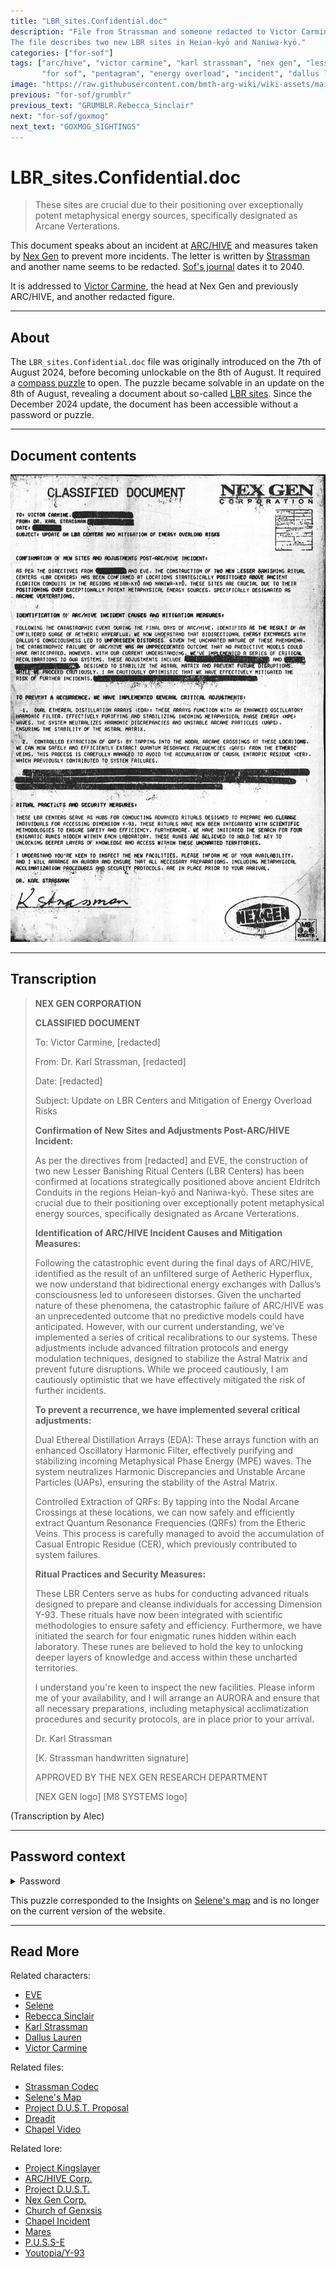 ```yaml
---
title: "LBR_sites.Confidential.doc"
description: "File from Strassman and someone redacted to Victor Carmine and yet another redacted name. 
The file describes two new LBR sites in Heian-kyō and Naniwa-kyō."
categories: ["for-sof"]
tags: ["arc/hive", "victor carmine", "karl strassman", "nex gen", "lesser banishing ritual", 
       "for sof", "pentagram", "energy overload", "incident", "dallus lauren", "runes", "eve"]
image: "https://raw.githubusercontent.com/bmth-arg-wiki/wiki-assets/main/files/lbr_sites/lbr-300x300.png"
previous: "for-sof/grumblr"
previous_text: "GRUMBLR.Rebecca_Sinclair"
next: "for-sof/goxmog"
next_text: "GOXMOG_SIGHTINGS"
---
```


# LBR_sites.Confidential.doc

> These sites are crucial due to their positioning over exceptionally potent metaphysical energy sources, 
> specifically designated as Arcane Verterations. 

This document speaks about an incident at [ARC/HIVE](../lore/archive) and measures taken 
by [Nex Gen](../lore/nex-gen-corporation) to prevent more incidents.
The letter is written by [Strassman](../characters/strassman) and another name seems to 
be redacted. [Sof's journal](../website/journal) dates it to 2040.

It is addressed to [Victor Carmine](../characters/victor-carmine), the head at Nex Gen and previously ARC/HIVE, 
and another redacted figure.

***

## About

The `LBR_sites.Confidential.doc` file was originally introduced on the 7th of August 2024,
before becoming unlockable on the 8th of August. It required a [compass puzzle](#password-context) to open.
The puzzle became solvable in an update on the 8th of August, revealing a document
about so-called [LBR sites](lbr_sites). Since the December 2024 update, the document has been accessible without 
a password or puzzle.

***

## Document contents

![LBR Site file](https://raw.githubusercontent.com/bmth-arg-wiki/wiki-assets/main/files/lbr_sites/lbr_site.png)

***

## Transcription

> **NEX GEN CORPORATION**
> 
> **CLASSIFIED DOCUMENT**
> 
> To: Victor Carmine, [redacted]
> 
> From: Dr. Karl Strassman, [redacted]
> 
> Date: [redacted]
> 
> Subject: Update on LBR Centers and Mitigation of Energy Overload Risks
>
> **Confirmation of New Sites and Adjustments Post-ARC/HIVE Incident:**
>
> As per the directives from [redacted] and EVE, the construction of two new Lesser Banishing Ritual Centers 
> (LBR Centers) has been confirmed at locations strategically positioned above ancient Eldritch Conduits in the 
> regions Heian-kyō and Naniwa-kyō. These sites are crucial due to their positioning over exceptionally potent 
> metaphysical energy sources, specifically designated as Arcane Verterations.
>
> **Identification of ARC/HIVE Incident Causes and Mitigation Measures:**
>
> Following the catastrophic event during the final days of ARC/HIVE, identified as the result of an unfiltered 
> surge of Aetheric Hyperflux, we now understand that bidirectional energy exchanges with Dallus’s consciousness 
> led to unforeseen distorses. Given the uncharted nature of these phenomena, the catastrophic failure of ARC/HIVE 
> was an unprecedented outcome that no predictive models could have anticipated. However, with our current 
> understanding, we’ve implemented a series of critical recalibrations to our systems. These adjustments include 
> advanced filtration protocols and energy modulation techniques, designed to stabilize the Astral Matrix and 
> prevent future disruptions. While we proceed cautiously, I am cautiously optimistic that we have effectively 
> mitigated the risk of further incidents.
>
> **To prevent a recurrence, we have implemented several critical adjustments:**
>
> Dual Ethereal Distillation Arrays (EDA): These arrays function with an enhanced Oscillatory Harmonic Filter, 
> effectively purifying and stabilizing incoming Metaphysical Phase Energy (MPE) waves. The system neutralizes 
> Harmonic Discrepancies and Unstable Arcane Particles (UAPs), ensuring the stability of the Astral Matrix.
>
> Controlled Extraction of QRFs: By tapping into the Nodal Arcane Crossings at these locations, we can now safely 
> and efficiently extract Quantum Resonance Frequencies (QRFs) from the Etheric Veins. This process is carefully 
> managed to avoid the accumulation of Casual Entropic Residue (CER), which previously contributed to system failures.
>
> **Ritual Practices and Security Measures:**
>
> These LBR Centers serve as hubs for conducting advanced rituals designed to prepare and cleanse individuals for 
> accessing Dimension Y-93. These rituals have now been integrated with scientific methodologies to ensure safety 
> and efficiency. Furthermore, we have initiated the search for four enigmatic runes hidden within each laboratory. 
> These runes are believed to hold the key to unlocking deeper layers of knowledge and access within these uncharted 
> territories.
>
> I understand you're keen to inspect the new facilities. Please inform me of your availability, and I will arrange 
> an AURORA and ensure that all necessary preparations, including metaphysical acclimatization procedures and 
> security protocols, are in place prior to your arrival.
>
> Dr. Karl Strassman
>
> [K. Strassman handwritten signature]
>
> APPROVED BY THE NEX GEN
> RESEARCH DEPARTMENT
>
> [NEX GEN logo] [M8 SYSTEMS logo]

(Transcription by Alec)

***

## Password context

<details class="password">
<summary>Password</summary>
{{ "
- Top: Upside down triangle with line (green = vision)
- Right: Triangle with line (yellow = connection)
- Bottom: Triangle without line (red = purpose)
- Left: Upside down triangle without line (blue = empathy)
" | markdownify}}
</details>

This puzzle corresponded to the Insights on [Selene's map](selenes_map) and is no longer on the current version 
of the website.

***

## Read More

Related characters:

- [EVE](../characters/eve)
- [Selene](../characters/selene)
- [Rebecca Sinclair](../characters/rebecca)
- [Karl Strassman](../characters/strassman)
- [Dallus Lauren](../characters/dallus-lauren)
- [Victor Carmine](../characters/victor-carmine)

Related files:

- [Strassman Codec](../for-sof/strassmancodec)
- [Selene's Map](../for-sof/selenes_map)
- [Project D.U.S.T. Proposal](../for-sof/project_dust)
- [Dreadit](../for-sof/dreadit)
- [Chapel Video](../for-sof/chapel)

Related lore:

- [Project Kingslayer](../lore/incident-kingslayer)
- [ARC/HIVE Corp.](../lore/archive)
- [Project D.U.S.T.](../lore/incident-dust)
- [Nex Gen Corp.](../lore/nex-gen-corporation)
- [Church of Genxsis](../lore/church)
- [Chapel Incident](../lore/incident-chapel)
- [Mares](../lore/mares)
- [P.U.S.S-E](../lore/pusse)
- [Youtopia/Y-93](../lore/youtopia)
